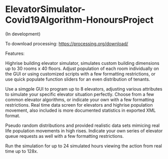 # ElevatorSimulator-Covid19Algorithm-HonoursProject

(In development)

To download processing: https://processing.org/download/


Features: 

Highrise building elevator simulator, simulates custom building dimensions up to 30 rooms x 40 floors. Adjust population of each room individually on the GUI or using customized scripts with a few formatting restrictions, or use quick populate function sliders for an even distribution of tenants. 

Use a simgple GUI to program up to 8 elevators, adjusting various attributes to simulate your specific elevator situation perfectly. Choose from a few common elevator algorithms, or indicate your own with a few formatting restrictions. Real time data screen for elevators and highrise population movement, also included is more documented statistics in exported XML format. 

Pseudo random distributions and provided realistic data sets mimicing real life population movements in high rises. Indicate your own series of elevator queue requests as well with a few formatting restrictions.

Run the simulation for up to 24 simulated hours viewing the action from real time up to 128x. 



